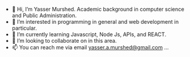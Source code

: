 - 👋 Hi, I’m Yasser Murshed. Academic background in computer science and Public Administration.
- 👀 I’m interested in programming in general and web development in particular.
- 🌱 I’m currently learning Javascript, Node Js, APIs, and REACT.
- 💞️ I’m looking to collaborate on in this area.
- 📫 You can reach me via email yasser.a.murshed@gmail.com ...

<!---
Yasserhub/Yasserhub is a ✨ special ✨ repository because its `README.md` (this file) appears on your GitHub profile.
You can click the Preview link to take a look at your changes.
--->
